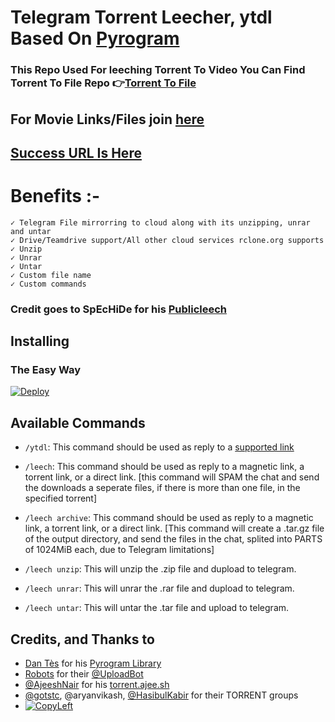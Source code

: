 # Telegram Torrent Leecher, ytdl Based On [Pyrogram](https://github.com/pyrogram/pyrogram)


### This Repo Used For leeching Torrent To Video You Can Find Torrent To File Repo 👉[Torrent To File](https://github.com/No-OnE-Kn0wS-Me/LeechToFile)


## For Movie Links/Files join [here](https://telegram.dog/Moviefiles_only)
##  [Success URL Is Here](https://telegram.dog/leeching_group)

# Benefits :-
    ✓ Telegram File mirrorring to cloud along with its unzipping, unrar and untar
    ✓ Drive/Teamdrive support/All other cloud services rclone.org supports
    ✓ Unzip
    ✓ Unrar
    ✓ Untar
    ✓ Custom file name
    ✓ Custom commands

### Credit goes to SpEcHiDe for his [Publicleech](https://github.com/SpEcHiDe/PublicLeech)

## Installing

### The Easy Way

[![Deploy](https://www.herokucdn.com/deploy/button.svg)](https://heroku.com/deploy?template=https://github.com/No-OnE-Kn0wS-Me/LeechToVideo)



## Available Commands

* `/ytdl`: This command should be used as reply to a [supported link](https://ytdl-org.github.io/youtube-dl/supportedsites.html)

* `/leech`: This command should be used as reply to a magnetic link, a torrent link, or a direct link. [this command will SPAM the chat and send the downloads a seperate files, if there is more than one file, in the specified torrent]

* `/leech archive`: This command should be used as reply to a magnetic link, a torrent link, or a direct link. [This command will create a .tar.gz file of the output directory, and send the files in the chat, splited into PARTS of 1024MiB each, due to Telegram limitations]

* `/leech unzip`: This will unzip the .zip file and dupload to telegram.

* `/leech unrar`: This will unrar the .rar file and dupload to telegram.

* `/leech untar`: This will untar the .tar file and upload to telegram.




## Credits, and Thanks to
* [Dan Tès](https://telegram.dog/haskell) for his [Pyrogram Library](https://github.com/pyrogram/pyrogram)
* [Robots](https://telegram.dog/Robots) for their [@UploadBot](https://telegram.dog/UploadBot)
* [@AjeeshNair](https://telegram.dog/AjeeshNait) for his [torrent.ajee.sh](https://torrent.ajee.sh)
* [@gotstc](https://telegram.dog/gotstc), @aryanvikash, [@HasibulKabir](https://telegram.dog/HasibulKabir) for their TORRENT groups
* [![CopyLeft](https://telegra.ph/file/b514ed14d994557a724cb.jpg)](https://telegra.ph/file/fab1017e21c42a5c1e613.mp4 "CopyLeft Credit Video")
